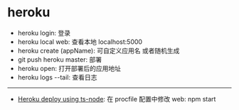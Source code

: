 # heroku

- heroku login: 登录
- heroku local web: 查看本地 localhost:5000
- heroku create (appName): 可自定义应用名 或者随机生成
- git push heroku master: 部署
- heroku open: 打开部署后的应用地址
- heroku logs --tail: 查看日志

---

- [Heroku deploy using ts-node](https://stackoverflow.com/questions/34224150/heroku-deploy-using-ts-node): 在 procfile 配置中修改 web: npm start
